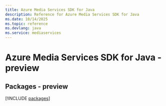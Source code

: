 ```yaml
---
title: Azure Media Services SDK for Java
description: Reference for Azure Media Services SDK for Java
ms.date: 10/14/2025
ms.topic: reference
ms.devlang: java
ms.service: mediaservices
---
```

# Azure Media Services SDK for Java - preview
## Packages - preview
[!INCLUDE [packages](media-services-index.md)]